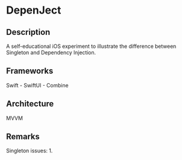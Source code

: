 # DepenJect

## Description
A self-educational iOS experiment to illustrate the difference between Singleton and Dependency Injection.

## Frameworks
Swift - SwiftUI - Combine

## Architecture
MVVM

## Remarks
Singleton issues:
1.


